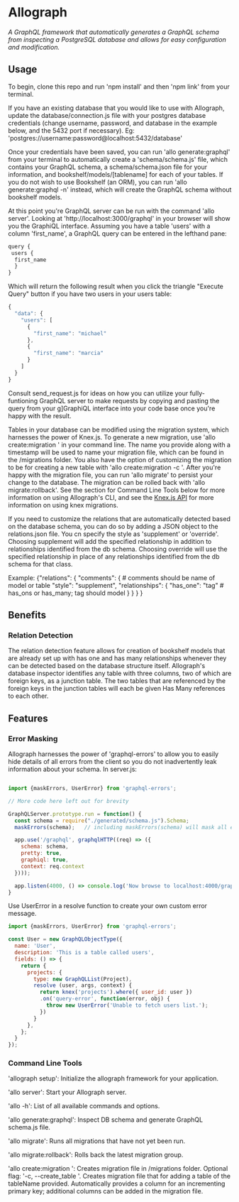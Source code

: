 # Allograph

*A GraphQL framework that automatically generates a GraphQL schema from inspecting a PostgreSQL database and allows for easy configuration and modification.*

## Usage

To begin, clone this repo and run 'npm install' and then 'npm link' from your terminal. 

If you have an existing database that you would like to use with Allograph, update the database/connection.js file with your postgres database credentials (change username, password, and database in the example below, and the 5432 port if necessary). 
Eg: 'postgres://username:password@localhost:5432/database'

Once your credentials have been saved, you can run 'allo generate:graphql' from your terminal to automatically create a 'schema/schema.js' file, which contains your GraphQL schema, a schema/schema.json file for your information, and bookshelf/models/[tablename] for each of your tables. If you do not wish to use Bookshelf (an ORM), you can run 'allo generate:graphql -n' instead, which will create the GraphQL schema without bookshelf models.

At this point you're GraphQL server can be run with the command 'allo server'. Looking at 'http://localhost:3000/graphql' in your browser will show you the GraphiQL interface. Assuming you have a table 'users' with a column 'first_name', a GraphQL query can be entered in the lefthand pane:

```javascript
query {
 users {
  first_name
  }
}
```
Which will return the following result when you click the triangle "Execute Query" button if you have two users in your users table:

```javascript
{
  "data": {
    "users": [
      {
        "first_name": "michael"
      },
      {
        "first_name": "marcia"
      }
    ]
  }
}
```

Consult send_request.js for ideas on how you can utilize your fully-funtioning GraphQL server to make requests by copying and pasting the query from your g]GraphiQL interface into your code base once you're happy with the result.

Tables in your database can be modified using the migration system, which harnesses the power of Knex.js. To generate a new migration, use 'allo create:migration <name>' in your command line. The name you provide along with a timestamp will be used to name your migration file, which can be found in the /migrations folder. You also have the option of customizing the migration to be for creating a new table with 'allo create:migration <name> -c <tableName>'. After you're happy with the migration file, you can run 'allo migrate' to persist your change to the database. The migration can be rolled back with 'allo migrate:rollback'. See the section for Command Line Tools below for more information on using Allograph's CLI, and see the [Knex.js API](http://knexjs.org/#Migrations-CLI) for more information on using knex migrations. 

If you need to customize the relations that are automatically detected based on the database schema, you can do so by adding a JSON object to the relations.json file. You cn specify the style as 'supplement' or 'override'. Choosing supplement will add the specified relationship in addition to relationships identified from the db schema. Choosing override will use the specified relationship in place of any relationships identified from the db schema for that class.

Example:
{"relations": {
  "comments": {               # comments should be name of model or table
    "style": "supplement",
    "relationships": {
       "has_one": "tag"       # has_ons or has_many; tag should model
     }
    }
  }
}


## Benefits

### Relation Detection

The relation detection feature allows for creation of bookshelf models that are already set up with has one and has many relationships whenever they can be detected based on the database structure itself. Allograph's database inspector identifies any table with three columns, two of which are foreign keys, as a junction table. The two tables that are referenced by the foreign keys in the junction tables will each be given Has Many references to each other. 

## Features

### Error Masking

Allograph harnesses the power of 'graphql-errors' to allow you to easily hide details of all errors from the client so you do not inadvertently leak information about your schema. 
In server.js:
```javascript

import {maskErrors, UserError} from 'graphql-errors';

// More code here left out for brevity

GraphQLServer.prototype.run = function() {
  const schema = require("./generated/schema.js").Schema;
  maskErrors(schema);   // including maskErrors(schema) will mask all errors. Can remove if you want to select individual errors to mask.

  app.use('/graphql', graphqlHTTP((req) => ({
    schema: schema,
    pretty: true,
    graphiql: true,
    context: req.context
  })));

  app.listen(4000, () => console.log('Now browse to localhost:4000/graphql'));
}

```

Use UserError in a resolve function to create your own custom error message.

```javascript
import {maskErrors, UserError} from 'graphql-errors';

const User = new GraphQLObjectType({
  name: 'User',
  description: 'This is a table called users',
  fields: () => {
    return {
      projects: {
        type: new GraphQLList(Project),
        resolve (user, args, context) {
          return knex('projects').where({ user_id: user })
          .on('query-error', function(error, obj) {
            throw new UserError('Unable to fetch users list.');
          })
        }
      },
    };
  }
});      
```



### Command Line Tools

'allograph setup': Initialize the allograph framework for your application.

'allo server': Start your Allograph server.

'allo -h': List of all available commands and options.

'allo generate:graphql': Inspect DB schema and generate GraphQL schema.js file.

'allo migrate': Runs all migrations that have not yet been run.

'allo migrate:rollback': Rolls back the latest migration group.

'allo create:migration <name>': Creates migration file in /migrations folder.
    Optional flag: '-c, --create_table <tableName>'. Creates migration file that for adding a table of the tableName provided. Automatically provides a column for an incrementing primary key; additional columns can be added in the migration file.


